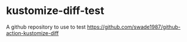 # kustomize-diff-test
A github repository to use to test https://github.com/swade1987/github-action-kustomize-diff
